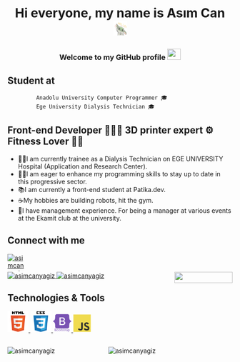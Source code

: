 
<h1 align="center">
  Hi everyone, my name is Asım Can <img src="https://github.com/KaganCanSit/KaganCanSit/blob/master/ImageFiles/Gif/baby-yoda-so-cute.gif" width="31px"  height="33px" />
</h1> 
<h3 align="center">
  Welcome to my GitHub profile <img src="https://media.giphy.com/media/WUlplcMpOCEmTGBtBW/giphy.gif" width="30" height="25">
</h3>



## Student at 
             Anadolu University Computer Programmer 🎓 
             Ege University Dialysis Technician 🎓 
## Front-end Developer 👨🏼‍💻 3D printer expert ⚙️ Fitness Lover 💪🏼

- 👨‍⚕️I am currently trainee as a Dialysis Technician on EGE UNIVERSITY Hospital (Application and Research Center).
- 👨‍💻I am eager to enhance my programming skills to stay up to date in this progressive sector.
- 📚I am currently a front-end student at Patika.dev.
- ☕My hobbies are building robots, hit the gym.
- 🕺I have management experience. For being a manager at various events at the Ekamit club at the university. 


## Connect with me





  <a href="https://instagram.com/asimcanyagiz" target="_blank"> <img src="https://upload.wikimedia.org/wikipedia/commons/9/96/Instagram.svg" alt="asimcanyagiz" width="40" height="40" style="margin-right: 21em; display:block"/> </a> 
  <a href="https://linkedin.com/in/asimcanyagiz" target="_blank"> <img src="https://raw.githubusercontent.com/rahuldkjain/github-profile-readme-generator/master/src/images/icons/Social/linked-in-alt.svg" alt="asimcanyagiz" width="35" height="45"/> </a> 
  <a href="https://github.com/asimcanyagiz" target="_blank"> <img src="https://visualstudio.microsoft.com/wp-content/uploads/2021/09/Octocat-1.svg" alt="asimcanyagiz" width="40" height="45" /> </a> 
<img align="right" src="https://komarev.com/ghpvc/?username=asimcanyagiz&style=flat-square&color=blue" alt="" width="130" height="25" />
 



## Technologies & Tools

<p align="left"> 
  <a href="https://www.w3schools.com/html/" target="_blank"> <img src="https://raw.githubusercontent.com/devicons/devicon/master/icons/html5/html5-original-wordmark.svg" alt="html5" width="47" height="47"/> </a> 
  <a href="https://www.w3schools.com/css/" target="_blank"> <img src="https://raw.githubusercontent.com/devicons/devicon/master/icons/css3/css3-original-wordmark.svg" alt="css3" width="47" height="47"/> </a> 
  <a href="https://getbootstrap.com" target="_blank"> <img src="https://raw.githubusercontent.com/devicons/devicon/master/icons/bootstrap/bootstrap-plain-wordmark.svg" alt="bootstrap" width="41" height="41"/> </a> 
  <a href="https://developer.mozilla.org/en-US/docs/Web/JavaScript" target="_blank"> <img src="https://raw.githubusercontent.com/devicons/devicon/master/icons/javascript/javascript-original.svg" alt="javascript" width="40" height="40"/> </a> 
</p>

 
##
<p><img align="left" src="https://github-readme-stats.vercel.app/api/top-langs?username=asimcanyagiz&show_icons=true&theme=radical&locale=en&layout=compact" width="44%" alt="asimcanyagiz" /></p>
<p>&nbsp;<img align="rigt" src="https://github-readme-stats.vercel.app/api?username=asimcanyagiz&show_icons=true&theme=radical" alt="asimcanyagiz" width="53%" /></p>

[instagram]: https://www.instagram.com/asimcanyagiz
[linkedin]: https://www.linkedin.com/in/asimcanyagiz/
[github]: https://github.com/asimcanyagiz
